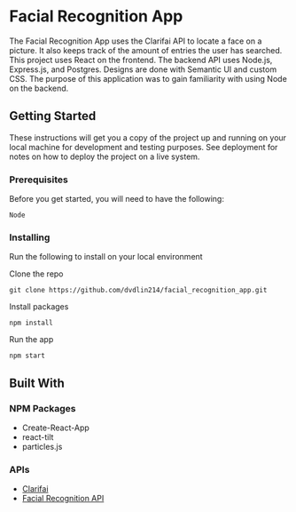 # Facial Recognition App

The Facial Recognition App uses the Clarifai API to locate a face on a picture. It also keeps track of the amount of entries the user has searched. This project uses React on the frontend. The backend API uses Node.js, Express.js, and Postgres. Designs are done with Semantic UI and custom CSS. The purpose of this application was to gain familiarity with using Node on the backend. 

## Getting Started

These instructions will get you a copy of the project up and running on your local machine for development and testing purposes. See deployment for notes on how to deploy the project on a live system.

### Prerequisites

Before you get started, you will need to have the following: 

```
Node
```

### Installing

Run the following to install on your local environment


Clone the repo
```
git clone https://github.com/dvdlin214/facial_recognition_app.git
```


Install packages
```
npm install
```


Run the app
```
npm start
```

## Built With

### NPM Packages
- Create-React-App
- react-tilt
- particles.js

### APIs
- [Clarifai](https://www.clarifai.com/)
- [Facial Recognition API](https://github.com/dvdlin214/facial-recognition-server)

